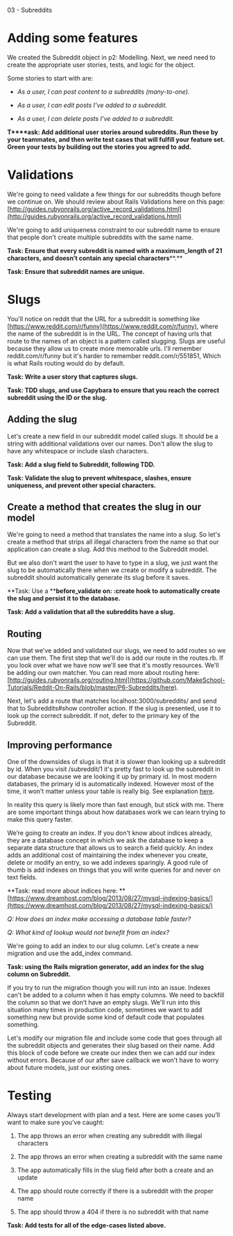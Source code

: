 03 - Subreddits

# Adding some features

We created the Subreddit object in p2: Modelling.  Next, we need need to create the appropriate user stories, tests, and logic for the object.

Some stories to start with are:

* *As a user, I can post content to a subreddits (many-to-one).*

* *As a user, I can edit posts I’ve added to a subreddit.*

* *As a user, I can delete posts I’ve added to a subreddit.*

**T****ask: Add additional user stories around subreddits.  Run these by your teammates, and then write test cases that will fulfill your feature set.  Green your tests by building out the stories you agreed to add.**

# Validations

We're going to need validate a few things for our subreddits though before we continue on. We should review about Rails Validations here on this page: [http://guides.rubyonrails.org/active_record_validations.html](http://guides.rubyonrails.org/active_record_validations.html)

We're going to add uniqueness constraint to our subreddit name to ensure that people don't create multiple subreddits with the same name.

**Task: Ensure that every subreddit is named with a ****maximum_length**** of 21 characters, and doesn’t contain any special characters****.**

**Task: Ensure that subreddit names are unique.**

# Slugs

You'll notice on reddit that the URL for a subreddit is something like [https://www.reddit.com/r/funny](https://www.reddit.com/r/funny), where the name of the subreddit is in the URL. The concept of having urls that route to the names of an object is a pattern called slugging. Slugs are useful because they allow us to create more memorable urls. I'll remember reddit.com/r/funny but it's harder to remember reddit.com/r/551851, Which is what Rails routing would do by default.

**Task: Write a user story that captures slugs.**

**Task: TDD slugs, and use Capybara to ensure that you reach the correct subreddit using the ID or the slug.**

## Adding the slug

Let's create a new field in our subreddit model called slugs. It should be a string with additional validations over our names. Don't allow the slug to have any whitespace or include slash characters.

**Task: Add a slug field to Subreddit, following TDD.**

**Task: Validate the slug to prevent whitespace, slashes, ensure uniqueness, and prevent other special characters.**

## Create a method that creates the slug in our model

We're going to need a method that translates the name into a slug. So let's create a method that strips all illegal characters from the name so that our application can create a slug. Add this method to the Subreddit model.

But we also don't want the user to have to type in a slug, we just want the slug to be automatically there when we create or modify a subreddit. The subreddit should automatically generate its slug before it saves.

**Task: Use a ****before_****validate on: :create**** hook to automatically create the slug and persist it to the database.**

**Task: Add a validation that all the subreddits have a slug.**

## Routing

Now that we’ve added and validated our slugs, we need to add routes so we can use them.  The first step that we'll do is add our route in the routes.rb. If you look over what we have now we'll see that it's mostly resources. We'll be adding our own matcher. You can read more about routing here: [http://guides.rubyonrails.org/routing.html](https://github.com/MakeSchool-Tutorials/Reddit-On-Rails/blob/master/P6-Subreddits/here).

Next, let's add a route that matches localhost:3000/subreddits/<slug> and send that to Subreddits#show controller action.  If the slug is presented, use it to look up the correct subreddit.  If not, defer to the primary key of the Subreddit.

## Improving performance

One of the downsides of slugs is that it is slower than looking up a subreddit by id. When you visit /subreddit/1 it's pretty fast to look up the subreddit in our database because we are looking it up by primary id. In most modern databases, the primary id is automatically indexed. However most of the time, it won’t matter unless your table is really big. See explanation [here](http://stackoverflow.com/questions/12431107/performance-of-string-comparison-vs-int-join-in-sql).

In reality this query is likely more than fast enough, but stick with me. There are some important things about how databases work we can learn trying to make this query faster.

We’re going to create an index. If you don't know about indices already, they are a database concept in which we ask the database to keep a separate data structure that allows us to search a field quickly. An index adds an additional cost of maintaining the index whenever you create, delete or modify an entry, so we add indexes sparingly. A good rule of thumb is add indexes on things that you will write queries for and never on text fields.

**Task: read more about indices here: **[https://www.dreamhost.com/blog/2013/08/27/mysql-indexing-basics/](https://www.dreamhost.com/blog/2013/08/27/mysql-indexing-basics/)

*Q: How does an index make accessing a database table faster?*

*Q: What kind of lookup would not benefit from an index?*

We're going to add an index to our slug column. Let's create a new migration and use the add_index command.

**Task: using the Rails migration generator, add an index for the slug column on Subreddit.**

If you try to run the migration though you will run into an issue. Indexes can't be added to a column when it has empty columns. We need to backfill the column so that we don’t have an empty slugs. We'll run into this situation many times in production code, sometimes we want to add something new but provide some kind of default code that populates something.

Let's modify our migration file and include some code that goes through all the subreddit objects and generates their slug based on their name. Add this block of code before we create our index then we can add our index without errors. Because of our after save callback we won't have to worry about future models, just our existing ones.

# Testing

Always start development with plan and a test.  Here are some cases you’ll want to make sure you’ve caught:

1. The app throws an error when creating any subreddit with illegal characters

2. The app throws an error when creating a subreddit with the same name

3. The app automatically fills in the slug field after both a create and an update

4. The app should route correctly if there is a subreddit with the proper name 

5. The app should throw a 404 if there is no subreddit with that name

**Task: Add tests for all of the edge-cases listed above.**

